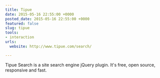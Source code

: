 ```yaml
---
title: Tipue
date: 2015-05-16 22:55:00 +0000
posted_date: 2015-05-16 22:55:00 +0000
featured: false
slug: tipue
tools:
- interaction
urls:
  website: http://www.tipue.com/search/

---
```

Tipue Search is a site search engine jQuery plugin. It's free, open source, responsive and fast.




